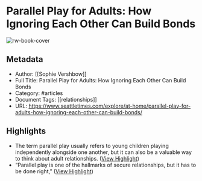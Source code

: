 # Parallel Play for Adults: How Ignoring Each Other Can Build Bonds

![rw-book-cover](https://images.seattletimes.com/wp-content/uploads/2021/10/parallelplay_TZR_1031.jpg?d=1200x630)

## Metadata
- Author: [[Sophie Vershbow]]
- Full Title: Parallel Play for Adults: How Ignoring Each Other Can Build Bonds
- Category: #articles
- Document Tags: [[relationships]] 
- URL: https://www.seattletimes.com/explore/at-home/parallel-play-for-adults-how-ignoring-each-other-can-build-bonds/

## Highlights
- The term parallel play usually refers to young children playing independently alongside one another, but it can also be a valuable way to think about adult relationships. ([View Highlight](https://read.readwise.io/read/01h1ytpmavvf22s3se4bmvajzf))
- “Parallel play is one of the hallmarks of secure relationships, but it has to be done right,” ([View Highlight](https://read.readwise.io/read/01h1ytpztt0emt55g16hnn8sx7))
